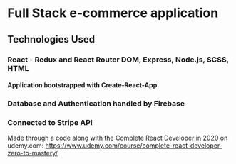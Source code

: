 # Full Stack e-commerce application

## Technologies Used

### React - Redux and React Router DOM, Express, Node.js, SCSS, HTML

#### Application bootstrapped with Create-React-App

### Database and Authentication handled by Firebase

### Connected to Stripe API

Made through a code along with the Complete React Developer in 2020 on udemy.com:
https://www.udemy.com/course/complete-react-developer-zero-to-mastery/
